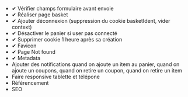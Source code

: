 - ✔ Vérifier champs formulaire avant envoie
- ✔ Réaliser page basket
- ✔ Ajouter déconnexion (suppression du cookie basketIdent, vider context)
- ✔ Désactiver le panier si user pas connecté
- ✔ Supprimer cookie 1 heure après sa création
- ✔ Favicon
- ✔ Page Not found
- ✔ Metadata
- Ajouter des notifications quand on ajoute un item au panier, quand on ajoute un coupons, quand on retire un coupon, quand on retire un item
- Faire responsive tablette et télépone
- Référencement 
- SEO
